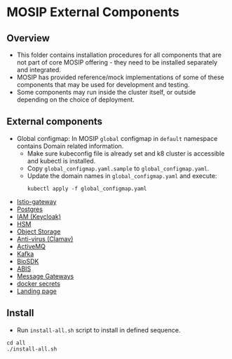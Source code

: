 # MOSIP External Components

## Overview
* This folder contains installation procedures for all components that are not part of core MOSIP offering - they need to be installed separately and integrated.
* MOSIP has provided reference/mock implementations of some of these components that may be used for development and testing.
* Some components may run inside the cluster itself, or outside depending on the choice of deployment. 

## External components
* Global configmap: In MOSIP `global` configmap in `default` namespace contains Domain related information.
  * Make sure kubeconfig file is already set and k8 cluster is accessible and kubectl is installed.
  * Copy `global_configmap.yaml.sample` to `global_configmap.yaml`.
  * Update the domain names in `global_configmap.yaml` and execute:
    ```
    kubectl apply -f global_configmap.yaml
    ```
* [Istio-gateway](istio-gateway/README.md)
* [Postgres](postgres/README.md)
* [IAM (Keycloak)](iam/README.md)
* [HSM](hsm/README.md)
* [Object Storage](object-store/README.md)
* [Anti-virus (Clamav)](antivirus/clamav/README.md)
* [ActiveMQ](activemq/README.md)
* [Kafka](kafka/README.md)
* [BioSDK](biosdk/README.md)
* [ABIS](abis/README.md)
* [Message Gateways](msg-gateway/README.md)
* [docker secrets](docker-secrets/README.md)
* [Landing page](landing-page/README.md)
## Install
* Run `install-all.sh` script to install in defined sequence.
```
cd all
./install-all.sh
```
